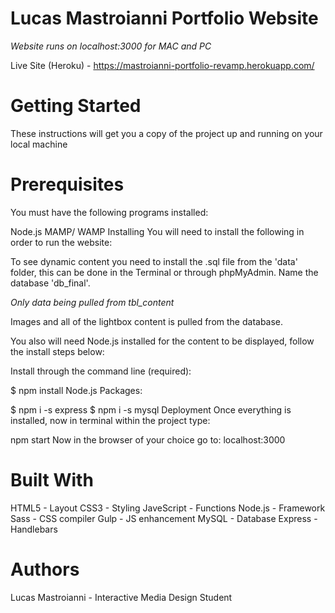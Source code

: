 # Lucas Mastroianni Portfolio Website
*Website runs on localhost:3000 for MAC and PC*


Live Site (Heroku) - https://mastroianni-portfolio-revamp.herokuapp.com/


# Getting Started
These instructions will get you a copy of the project up and running on your local machine

# Prerequisites
You must have the following programs installed:

Node.js
MAMP/ WAMP
Installing
You will need to install the following in order to run the website:

To see dynamic content you need to install the .sql file from the 'data' folder, this can be done in the Terminal or through phpMyAdmin. Name the database 'db_final'.

*Only data being pulled from tbl_content*

Images and all of the lightbox content is pulled from the database.

You also will need Node.js installed for the content to be displayed, follow the install steps below:

Install through the command line (required):

$ npm install 
Node.js Packages:

$ npm i -s express
$ npm i -s mysql
Deployment
Once everything is installed, now in terminal within the project type:

npm start
Now in the browser of your choice go to: localhost:3000

# Built With
HTML5 - Layout
CSS3 - Styling
JaveScript - Functions
Node.js - Framework
Sass - CSS compiler
Gulp - JS enhancement
MySQL - Database
Express - Handlebars

# Authors
Lucas Mastroianni - Interactive Media Design Student
